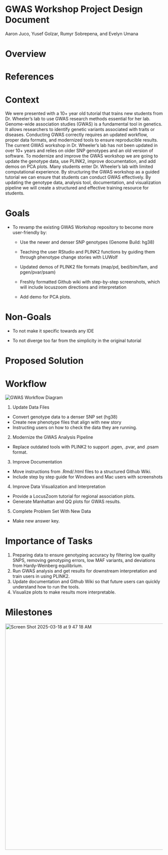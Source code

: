 # GWAS Workshop Project Design Document
Aaron Juco, Yusef Golzar, Rumyr Sobrepena, and Evelyn Umana

# Overview 

# References 

# Context 
We were presented with a 10+ year old tutorial that trains new students from Dr. Wheeler’s lab to use GWAS research methods essential for her lab. Genome-wide association studies (GWAS) is a fundamental tool in genetics. It allows researchers to identify genetic variants associated with traits or diseases. Conducting GWAS correctly requires an updated workflow, proper data formats, and modernized tools to ensure reproducible results. The current GWAS workshop in Dr. Wheeler’s lab has not been updated in over 10+ years and relies on older SNP genotypes and an old version of software. To modernize and improve the GWAS workshop we are going to update the genotype data, use PLINK2, improve documentation, and add demos on PCA plots. Many students enter Dr. Wheeler’s lab with limited computational experience. By structuring the GWAS workshop as a guided tutorial we can ensure that students can conduct GWAS effectively. By updating the genotype data, analysis tool, documentation, and visualization pipeline we will create a structured and effective training resource for students.

# Goals
- To revamp the existing GWAS Workshop repository to become more user-friendly by:

    - Use the newer and denser SNP genotypes (Genome Build: hg38)

    - Teaching the user RStudio and PLINK2 functions by guiding them through phenotype change stories with LUWolf

    - Updated demos of PLINK2 file formats (map/pd, bed/bim/fam, and pgen/pvar/psam)

    - Freshly formatted Github wiki with step-by-step screenshots, which will include locuszoom directions and interpretation
 
    - Add demo for PCA plots. 


# Non-Goals 

- To not make it specific towards any IDE

- To not diverge too far from the simplicity in the original tutorial


# Proposed Solution 

# Workflow 

![GWAS Workflow Diagram](https://github.com/user-attachments/assets/ee51b652-24f6-48c6-b875-5add208d3cd6)

1. Update Data Files
- Convert genotype data to a denser SNP set (hg38)
- Create new phenotype files that align with new story
- Instructing users on how to check the data they are running.
2. Modernize the GWAS Analysis Pipeline
- Replace outdated tools with PLINK2 to support .pgen, .pvar, and .psam format.
3. Improve Documentation
- Move instructions from .Rmd/.html files to a structured Github Wiki.
- Include step by step guide for Windows and Mac users with screenshots
4. Improve Data Visualization and Interpretation
- Provide a LocusZoom tutorial for regional association plots.
- Generate Manhattan and QQ plots for GWAS results.
5. Complete Problem Set With New Data
- Make new answer key. 


# Importance of Tasks 

1. Preparing data to ensure genotyping accuracy by filtering low quality SNPS, removing genotyping errors, low MAF variants, and deviations from Hardy-Weinberg equilibrium.
2. Run GWAS analysis and get results for downstream interpretation and train users in using PLINK2.
3. Update documentation and Github Wiki so that future users can quickly understand how to run the tools.
4. Visualize plots to make results more interpretable.

#  Milestones 

<img width="724" alt="Screen Shot 2025-03-18 at 9 47 18 AM" src="https://github.com/user-attachments/assets/23c95180-31a0-41ca-8fec-81b253c21d91" />
